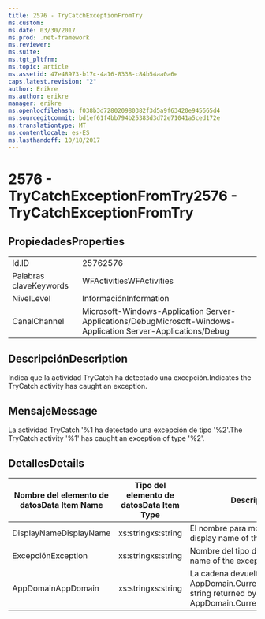 ```yaml
---
title: 2576 - TryCatchExceptionFromTry
ms.custom: 
ms.date: 03/30/2017
ms.prod: .net-framework
ms.reviewer: 
ms.suite: 
ms.tgt_pltfrm: 
ms.topic: article
ms.assetid: 47e48973-b17c-4a16-8338-c84b54aa0a6e
caps.latest.revision: "2"
author: Erikre
ms.author: erikre
manager: erikre
ms.openlocfilehash: f038b3d728020980382f3d5a9f63420e945665d4
ms.sourcegitcommit: bd1ef61f4bb794b25383d3d72e71041a5ced172e
ms.translationtype: MT
ms.contentlocale: es-ES
ms.lasthandoff: 10/18/2017
---
```

# <a name="2576---trycatchexceptionfromtry"></a><span data-ttu-id="70026-102">2576 - TryCatchExceptionFromTry</span><span class="sxs-lookup"><span data-stu-id="70026-102">2576 - TryCatchExceptionFromTry</span></span>
## <a name="properties"></a><span data-ttu-id="70026-103">Propiedades</span><span class="sxs-lookup"><span data-stu-id="70026-103">Properties</span></span>  
  
|||  
|-|-|  
|<span data-ttu-id="70026-104">Id.</span><span class="sxs-lookup"><span data-stu-id="70026-104">ID</span></span>|<span data-ttu-id="70026-105">2576</span><span class="sxs-lookup"><span data-stu-id="70026-105">2576</span></span>|  
|<span data-ttu-id="70026-106">Palabras clave</span><span class="sxs-lookup"><span data-stu-id="70026-106">Keywords</span></span>|<span data-ttu-id="70026-107">WFActivities</span><span class="sxs-lookup"><span data-stu-id="70026-107">WFActivities</span></span>|  
|<span data-ttu-id="70026-108">Nivel</span><span class="sxs-lookup"><span data-stu-id="70026-108">Level</span></span>|<span data-ttu-id="70026-109">Información</span><span class="sxs-lookup"><span data-stu-id="70026-109">Information</span></span>|  
|<span data-ttu-id="70026-110">Canal</span><span class="sxs-lookup"><span data-stu-id="70026-110">Channel</span></span>|<span data-ttu-id="70026-111">Microsoft-Windows-Application Server-Applications/Debug</span><span class="sxs-lookup"><span data-stu-id="70026-111">Microsoft-Windows-Application Server-Applications/Debug</span></span>|  
  
## <a name="description"></a><span data-ttu-id="70026-112">Descripción</span><span class="sxs-lookup"><span data-stu-id="70026-112">Description</span></span>  
 <span data-ttu-id="70026-113">Indica que la actividad TryCatch ha detectado una excepción.</span><span class="sxs-lookup"><span data-stu-id="70026-113">Indicates the TryCatch activity has caught an exception.</span></span>  
  
## <a name="message"></a><span data-ttu-id="70026-114">Mensaje</span><span class="sxs-lookup"><span data-stu-id="70026-114">Message</span></span>  
 <span data-ttu-id="70026-115">La actividad TryCatch '%1 ha detectado una excepción de tipo '%2'.</span><span class="sxs-lookup"><span data-stu-id="70026-115">The TryCatch activity '%1' has caught an exception of type '%2'.</span></span>  
  
## <a name="details"></a><span data-ttu-id="70026-116">Detalles</span><span class="sxs-lookup"><span data-stu-id="70026-116">Details</span></span>  
  
|<span data-ttu-id="70026-117">Nombre del elemento de datos</span><span class="sxs-lookup"><span data-stu-id="70026-117">Data Item Name</span></span>|<span data-ttu-id="70026-118">Tipo del elemento de datos</span><span class="sxs-lookup"><span data-stu-id="70026-118">Data Item Type</span></span>|<span data-ttu-id="70026-119">Descripción</span><span class="sxs-lookup"><span data-stu-id="70026-119">Description</span></span>|  
|--------------------|--------------------|-----------------|  
|<span data-ttu-id="70026-120">DisplayName</span><span class="sxs-lookup"><span data-stu-id="70026-120">DisplayName</span></span>|<span data-ttu-id="70026-121">xs:string</span><span class="sxs-lookup"><span data-stu-id="70026-121">xs:string</span></span>|<span data-ttu-id="70026-122">El nombre para mostrar de la actividad.</span><span class="sxs-lookup"><span data-stu-id="70026-122">The display name of the activity.</span></span>|  
|<span data-ttu-id="70026-123">Excepción</span><span class="sxs-lookup"><span data-stu-id="70026-123">Exception</span></span>|<span data-ttu-id="70026-124">xs:string</span><span class="sxs-lookup"><span data-stu-id="70026-124">xs:string</span></span>|<span data-ttu-id="70026-125">Nombre del tipo de la excepción.</span><span class="sxs-lookup"><span data-stu-id="70026-125">The type name of the exception.</span></span>|  
|<span data-ttu-id="70026-126">AppDomain</span><span class="sxs-lookup"><span data-stu-id="70026-126">AppDomain</span></span>|<span data-ttu-id="70026-127">xs:string</span><span class="sxs-lookup"><span data-stu-id="70026-127">xs:string</span></span>|<span data-ttu-id="70026-128">La cadena devuelta por AppDomain.CurrentDomain.FriendlyName.</span><span class="sxs-lookup"><span data-stu-id="70026-128">The string returned by AppDomain.CurrentDomain.FriendlyName.</span></span>|
